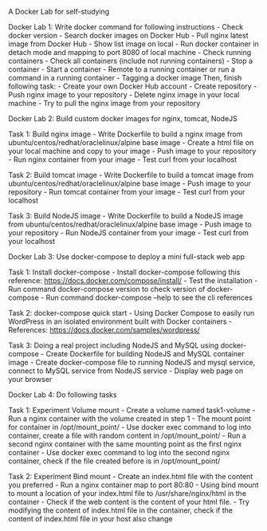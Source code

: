 A Docker Lab for self-studying

Docker Lab 1:  Write docker command for following instructions 
	- Check docker version 
	- Search docker images on Docker Hub 
	- Pull nginx latest image from Docker Hub 
	- Show list image on local 
	- Run docker container in detach mode and mapping to port 8080 of local machine 
	- Check running containers 
	- Check all containers (include not running containers) 
	- Stop a container 
	- Start a container 
	- Remote to a running container or run a command in a running container 
	- Tagging a docker image 
Then, finish following task: 
	- Create your own Docker Hub account 
	- Create repository 
	- Push nginx image to your repository 
	- Delete nginx image in your local machine 
	- Try to pull the nginx image from your repository 

 
Docker Lab 2: Build custom docker images for nginx, tomcat, NodeJS 

Task 1: Build nginx image 
	- Write Dockerfile to build a nginx image from ubuntu/centos/redhat/oraclelinux/alpine base image 
	- Create a html file on your local machine and copy to your image 
	- Push image to your repository 
	- Run nginx container from your image 
	- Test curl from your localhost 

Task 2: Build tomcat image 
	- Write Dockerfile to build a tomcat image from ubuntu/centos/redhat/oraclelinux/alpine base image 
	- Push image to your repository 
	- Run tomcat container from your image 
	- Test curl from your localhost 

Task 3: Build NodeJS image 
	- Write Dockerfile to build a NodeJS image from ubuntu/centos/redhat/oraclelinux/alpine base image 
	- Push image to your repository 
	- Run NodeJS container from your image 
	- Test curl from your localhost 
 

Docker Lab 3: Use docker-compose to deploy a mini full-stack web app 

Task 1: Install docker-compose 
	- Install docker-compose following this reference: https://docs.docker.com/compose/install/ 
	- Test the installation 
	- Run command docker-compose version to check version of docker-compose 
	- Run command docker-compose –help to see the cli references 

Task 2: docker-compose quick start 
	- Using Docker Compose to easily run WordPress in an isolated environment built with Docker containers 
	- References: https://docs.docker.com/samples/wordpress/ 

Task 3: Doing a real project including NodeJS and MySQL using docker-compose 
	- Create Dockerfile for building NodeJS and MySQL container image 
	- Create docker-compose file to running NodeJS and mysql service, connect to MySQL service from NodeJS service 
	- Display web page on your browser 
 

Docker Lab 4: Do following tasks 

Task 1: Experiment Volume mount 
	- Create a volume named task1-volume 
	- Run a nginx container with the volume created in step 1 
	- The mount point for container in /opt/mount_point/ 
	- Use docker exec command to log into container, create a file with random content in /opt/mount_point/ 
	- Run a second nginx container with the same mounting point as the first nginx container 
	- Use docker exec command to log into the second nginx container, check if the file created before is in /opt/mount_point/ 

Task 2: Experiment Bind mount 
	- Create an index.html file with the content you preferred 
	- Run a nginx container map to port 80:80 
	- Using bind mount to mount a location of your index.html file to /usr/share/nginx/html in the container 
	- Check if the web content is the content of your html file. 
	- Try modifying the content of index.html file in the container, check if the content of index.html file in your host also change 
 

